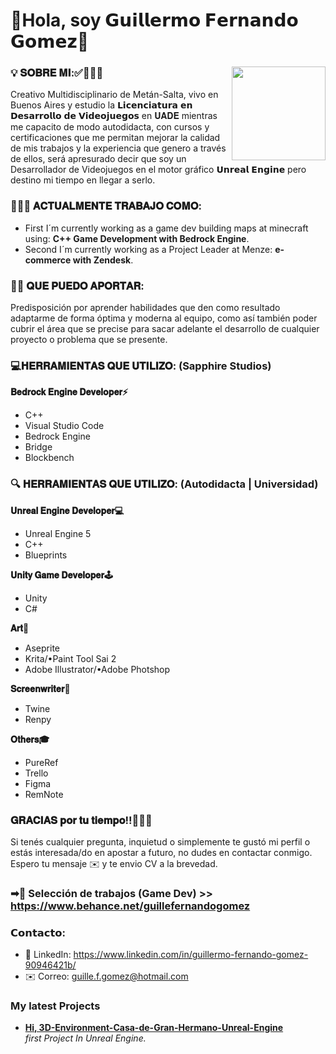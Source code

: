 # **💬Hola, soy 𝗚𝘂𝗶𝗹𝗹𝗲𝗿𝗺𝗼 𝗙𝗲𝗿𝗻𝗮𝗻𝗱𝗼 𝗚𝗼𝗺𝗲𝘇🎯**

### **💡 𝐒𝐎𝐁𝐑𝐄 𝐌𝐈:✅👨🏻‍💻**  <img align="right" width="150" src="https://media.licdn.com/dms/image/C4D0BAQGMrwy8MHs7ow/company-logo_100_100/0/1612461770990/uade_logo?e=1706745600&v=beta&t=e9mtmrMinL1nsXzr6YQATgEjasHjejww1C2qYDFVsDw">

Creativo Multidisciplinario de Metán-Salta, vivo en Buenos Aires y estudio la 𝗟𝗶𝗰𝗲𝗻𝗰𝗶𝗮𝘁𝘂𝗿𝗮 𝗲𝗻 𝗗𝗲𝘀𝗮𝗿𝗿𝗼𝗹𝗹𝗼 𝗱𝗲 𝗩𝗶𝗱𝗲𝗼𝗷𝘂𝗲𝗴𝗼𝘀 en 𝐔𝐀𝐃𝐄 mientras me capacito de modo autodidacta, con cursos y certificaciones que me permitan mejorar la calidad de mis trabajos y la experiencia que genero a través de ellos, será apresurado decir que soy un Desarrollador de Videojuegos en el motor gráfico 𝗨𝗻𝗿𝗲𝗮𝗹 𝗘𝗻𝗴𝗶𝗻𝗲 pero destino mi tiempo en llegar a serlo. 

### **👨🏻‍💻 𝐀𝐂𝐓𝐔𝐀𝐋𝐌𝐄𝐍𝐓𝐄 𝐓𝐑𝐀𝐁𝐀𝐉𝐎 𝐂𝐎𝐌𝐎:**
- First I´m currently working as a game dev building maps at minecraft using: **C++ Game Development with Bedrock Engine**.
- Second I´m currently working as a Project Leader at Menze: **e-commerce with Zendesk**.

### **🙌🏼 𝐐𝐔𝐄 𝐏𝐔𝐄𝐃𝐎 𝐀𝐏𝐎𝐑𝐓𝐀𝐑:**
Predisposición por aprender habilidades que den como resultado adaptarme de forma óptima y moderna al equipo, como así también poder cubrir el área que se precise para sacar adelante el desarrollo de cualquier proyecto o problema que se presente.

### **💻𝐇𝐄𝐑𝐑𝐀𝐌𝐈𝐄𝐍𝐓𝐀𝐒 𝐐𝐔𝐄 𝐔𝐓𝐈𝐋𝐈𝐙𝐎: (Sapphire Studios)**

**𝐁𝐞𝐝𝐫𝐨𝐜𝐤 𝐄𝐧𝐠𝐢𝐧𝐞 𝐃𝐞𝐯𝐞𝐥𝐨𝐩𝐞𝐫⚡**
- C++
- Visual Studio Code
- Bedrock Engine
- Bridge
- Blockbench

### **🔍 𝐇𝐄𝐑𝐑𝐀𝐌𝐈𝐄𝐍𝐓𝐀𝐒 𝐐𝐔𝐄 𝐔𝐓𝐈𝐋𝐈𝐙𝐎: (Autodidacta | Universidad)**

**𝐔𝐧𝐫𝐞𝐚𝐥 𝐄𝐧𝐠𝐢𝐧𝐞 𝐃𝐞𝐯𝐞𝐥𝐨𝐩𝐞𝐫💻**
- Unreal Engine 5
- C++
- Blueprints

**𝐔𝐧𝐢𝐭𝐲 𝐆𝐚𝐦𝐞 𝐃𝐞𝐯𝐞𝐥𝐨𝐩𝐞𝐫🕹️**
- Unity
- C#

**𝐀𝐫𝐭🍄**
- Aseprite
- Krita/•Paint Tool Sai 2
- Adobe Illustrator/•Adobe Photshop

**𝐒𝐜𝐫𝐞𝐞𝐧𝐰𝐫𝐢𝐭𝐞𝐫📖**
- Twine
- Renpy

**𝐎𝐭𝐡𝐞𝐫𝐬🎓**
- PureRef
- Trello
- Figma
- RemNote

### **𝐆𝐑𝐀𝐂𝐈𝐀𝐒 𝐩𝐨𝐫 𝐭𝐮 𝐭𝐢𝐞𝐦𝐩𝐨!!🙋🏻‍♂️**
Si tenés cualquier pregunta, inquietud o simplemente te gustó mi perfil o estás interesada/do en apostar a futuro, no dudes en contactar conmigo. Espero tu mensaje ✉️ y te envio CV a la brevedad.

### **➡💼 Selección de trabajos (Game Dev) >>** https://www.behance.net/guillefernandogomez

### **𝗖𝗼𝗻𝘁𝗮𝗰𝘁𝗼:**
- 📱 LinkedIn: https://www.linkedin.com/in/guillermo-fernando-gomez-90946421b/
- ✉️ Correo: guille.f.gomez@hotmail.com

<h3>My latest Projects</h3>
<ul>
  <li><a href="https://www.behance.net/gallery/162203861/3D-Environment-Casa-de-Gran-Hermano-Unreal-Engine"><b>Hi, 3D-Environment-Casa-de-Gran-Hermano-Unreal-Engine</b></a><br/><i>first Project In Unreal Engine.</i></li>
</ul>
